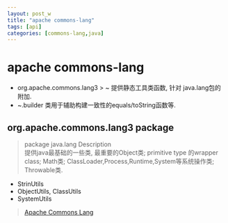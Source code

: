 ```yaml
---
layout: post_w
title: "apache commons-lang"
tags: [api] 
categories: [commons-lang,java]
---
```


# apache commons-lang

* org.apache.commons.lang3 > ~
	提供静态工具类函数, 针对 java.lang包的附加.
* ~.builder
	类用于辅助构建一致性的equals/toString函数等.

## org.apache.commons.lang3 package

> package java.lang Description    
> 提供java最基础的一些类, 最重要的Object类; primitive type 的wrapper class; Math类; ClassLoader,Process,Runtime,System等系统操作类; Throwable类.

- StrinUtils
- ObjectUtils, ClassUtils
- SystemUtils

> [Apache Commons Lang](http://commons.apache.org/proper/commons-lang/apidocs/overview-summary.html)